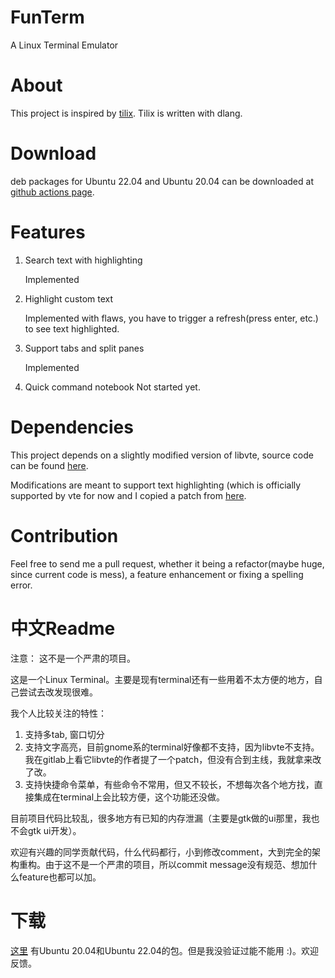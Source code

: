 

# FunTerm

A Linux Terminal Emulator

# About

This project is inspired by [tilix](https://github.com/gnunn1/tilix). Tilix is written with dlang.

# Download

deb packages for Ubuntu 22.04 and Ubuntu 20.04 can be downloaded at [github actions page](https://github.com/zhangfuwen/FunTerm/actions).


# Features

1. Search text with highlighting

      Implemented
      
2. Highlight custom text

      Implemented with flaws, you have to trigger a refresh(press enter, etc.) to see text highlighted.
      
3. Support tabs and split panes

      Implemented
      
4. Quick command notebook
      Not started yet.
      
      
# Dependencies     

This project depends on a slightly modified version of libvte, source code can be found [here](https://github.com/zhangfuwen/vte).

Modifications are meant to support text highlighting (which is officially supported by vte for now and I copied a patch from [here](https://gitlab.gnome.org/GNOME/gnome-terminal/-/issues/7771#note_1175694).

# Contribution

Feel free to send me a pull request, whether it being a refactor(maybe huge, since current code is mess), a feature enhancement or fixing a spelling error.

# 中文Readme

注意： 这不是一个严肃的项目。

这是一个Linux Terminal。主要是现有terminal还有一些用着不太方便的地方，自己尝试去改发现很难。

我个人比较关注的特性：

1. 支持多tab, 窗口切分
2. 支持文字高亮，目前gnome系的terminal好像都不支持，因为libvte不支持。我在gitlab上看它libvte的作者提了一个patch，但没有合到主线，我就拿来改了改。
3. 支持快捷命令菜单，有些命令不常用，但又不较长，不想每次各个地方找，直接集成在terminal上会比较方便，这个功能还没做。

目前项目代码比较乱，很多地方有已知的内存泄漏（主要是gtk做的ui那里，我也不会gtk ui开发）。

欢迎有兴趣的同学贡献代码，什么代码都行，小到修改comment，大到完全的架构重构。由于这不是一个严肃的项目，所以commit message没有规范、想加什么feature也都可以加。

# 下载

[这里](https://github.com/zhangfuwen/FunTerm/actions) 有Ubuntu 20.04和Ubuntu 22.04的包。但是我没验证过能不能用 :)。欢迎反馈。
            
